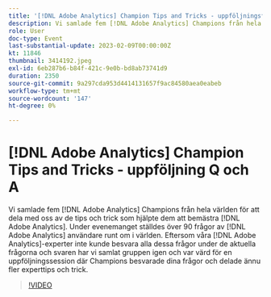 ```yaml
---
title: '[!DNL Adobe Analytics] Champion Tips and Tricks - uppföljningsfrågor och svar'
description: Vi samlade fem [!DNL Adobe Analytics] Champions från hela världen för att dela med oss av de tips och trick som hjälpte dem att bemästra [!DNL Adobe Analytics]. During the event, over 90 questions were asked by [!DNL Adobe Analytics] användare världen över. Eftersom våra [!DNL Adobe Analytics] experter inte kunde besvara alla dessa frågor under Frågor och svar fick gruppen tillbaka samman och var värd för en uppföljningssession där Champions besvarade dina frågor och delade ännu fler experttips och trick.
role: User
doc-type: Event
last-substantial-update: 2023-02-09T00:00:00Z
kt: 11846
thumbnail: 3414192.jpeg
exl-id: 6eb287b6-b84f-421c-9e0b-bd8ab73741d9
duration: 2350
source-git-commit: 9a297cda953d4414131657f9ac84580aea0eabeb
workflow-type: tm+mt
source-wordcount: '147'
ht-degree: 0%

---
```


# [!DNL Adobe Analytics] Champion Tips and Tricks - uppföljning Q och A

Vi samlade fem [!DNL Adobe Analytics] Champions från hela världen för att dela med oss av de tips och trick som hjälpte dem att bemästra [!DNL Adobe Analytics]. Under evenemanget ställdes över 90 frågor av [!DNL Adobe Analytics] användare runt om i världen. Eftersom våra [!DNL Adobe Analytics]-experter inte kunde besvara alla dessa frågor under de aktuella frågorna och svaren har vi samlat gruppen igen och var värd för en uppföljningssession där Champions besvarade dina frågor och delade ännu fler experttips och trick.

>[!VIDEO](https://video.tv.adobe.com/v/3457001/?quality=12&learn=on&captions=swe)
